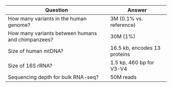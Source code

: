 | Question                                          | Answer                         |
|---------------------------------------------------|--------------------------------|
| How many variants in the human genome?            | 3M (0.1% vs. reference)        |
| How many variants between humans and chimpanzees? | 30M (1%)                       |
| Size of human mtDNA?                              | 16.5 kb, encodes 13 proteins   |
| Size of 16S rRNA?                                 | 1.5 kp, 460 bp for V3-V4       |
| Sequencing depth for bulk RNA-seq?                | 50M reads                      |
